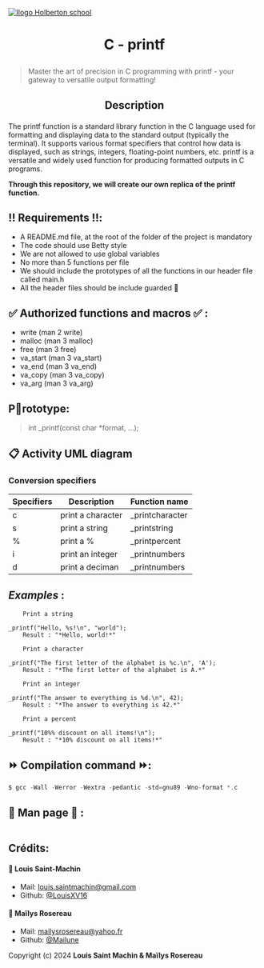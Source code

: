 <p align="center">
	
[![Ilogo Holberton school](https://scontent-cdg4-2.xx.fbcdn.net/v/t39.30808-6/429641439_792522079563968_5846022648137048441_n.png?_nc_cat=101&ccb=1-7&_nc_sid=5f2048&_nc_ohc=EkZDCy8rKvEAX8FQ0uT&_nc_ht=scontent-cdg4-2.xx&oh=00_AfB_8gEVX42wzp8wycI2eb_Bhf1s-jPr6tKz5N2WLWF9VQ&oe=6606DFF3)](https://www.holbertonschool.fr/?gad_source=1&gclid=CjwKCAjw5ImwBhBtEiwAFHDZx8w-2kb6Q-Y4vZzI_0w4KdM2VufyxsP_jayFjFiDKusUsQVTXi2tQBoCEcEQAvD_BwE)
</p>

# <p align="center">C - printf</p>
>Master the art of precision in C programming with printf - your gateway to versatile output formatting!

## <p align="center">Description</p>

The printf function is a standard library function in the C language used for formatting and displaying data to the standard output (typically the terminal). It supports various format specifiers that control how data is displayed, such as strings, integers, floating-point numbers, etc. printf is a versatile and widely used function for producing formatted outputs in C programs.

**Through this repository, we will create our own replica of the printf function.**

## ‼️ Requirements ‼️:

- A README.md file, at the root of the folder of the project is mandatory
- The code should use Betty style
- We are not allowed to use global variables 
- No more than 5 functions per file
- We should include the prototypes of all the functions in our header file called main.h
- All the header files should be include guarded 🔐

## ✅ Authorized functions and macros  ✅ :

* write (man 2 write)
* malloc (man 3 malloc)
* free (man 3 free)
* va_start (man 3 va_start)
* va_end (man 3 va_end)
* va_copy (man 3 va_copy)
* va_arg (man 3 va_arg)

## P⃣rototype:
 >int _printf(const char *format, ...);



## 📋 Activity UML diagram



### Conversion specifiers


| Specifiers| Description| Function name|
| -------- | -------- | -------- |
| c   |  print a character    | _printcharacter    |
| s    | print a string   | _printstring    |
| %    | print a %  | _printpercent   |
| i | print an integer | _printnumbers |
| d | print a deciman | _printnumbers |

##  *Examples* :

        Print a string
        
    _printf("Hello, %s!\n", "world");
        Result : "*Hello, world!*"
    
        Print a character
        
    _printf("The first letter of the alphabet is %c.\n", 'A');
        Result : "*The first letter of the alphabet is A.*"

        Print an integer
        
    _printf("The answer to everything is %d.\n", 42);
        Result : "*The answer to everything is 42.*"

        Print a percent
        
    _printf("10%% discount on all items!\n");
        Result : "*10% discount on all items!*"

## ⏩ Compilation command ⏩:
```c
$ gcc -Wall -Werror -Wextra -pedantic -std=gnu89 -Wno-format *.c
```

## 📁 Man page 📁 :
```
```

##  Crédits:

#### 👤 Louis Saint-Machin
- Mail:  louis.saintmachin@gmail.com
- Github: [@LouisXV16](https://github.com/LouisXV16)

#### 👤 Maïlys Rosereau
- Mail: mailysrosereau@yahoo.fr
- Github: [@Mailune](https://github.com/Mailune)
 

Copyright (c) 2024 **Louis Saint Machin & Maïlys Rosereau**
